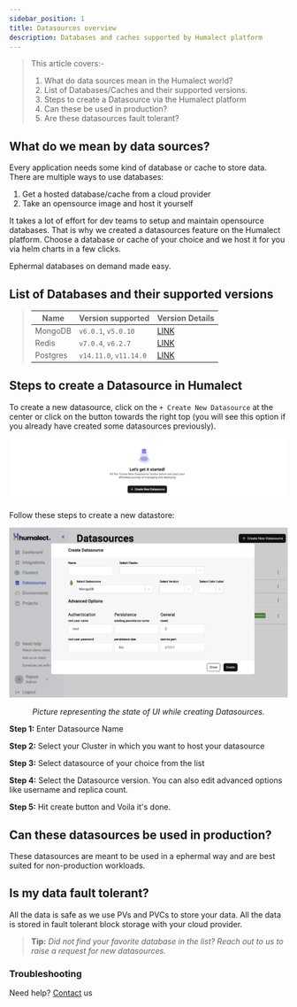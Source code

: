 ```yaml
---
sidebar_position: 1
title: Datasources overview
description: Databases and caches supported by Humalect platform
---
```

> This article covers:-
> 1. What do data sources mean in the Humalect world?
> 2. List of Databases/Caches and their supported versions.
> 3. Steps to create a Datasource via the Humalect platform
> 4. Can these be used in production?
> 6. Are these datasources fault tolerant?

## What do we mean by data sources?

Every application needs some kind of database or cache to store data. There are multiple ways to use databases:
1. Get a hosted database/cache from a cloud provider
2. Take an opensource image and host it yourself

It takes a lot of effort for dev teams to setup and maintain opensource databases. That is why we created a datasources feature on the Humalect platform. Choose a database or cache of your choice and we host it for you via helm charts in a few clicks.

Ephermal databases on demand made easy.


## List of Databases and their supported versions

> | Name     | Version supported        | Version Details |
> | -------- | ------------------------ | -- |
> | MongoDB  | `v6.0.1`, `v5.0.10` | [LINK](https://www.mongodb.com/evolved) |
> | Redis    | `v7.0.4`, `v6.2.7`       |[LINK](https://redis.io/download/#:~:text=Stable%20(6.2.6)) |
> | Postgres | `v14.11.0`,  `v11.14.0`  |[LINK](https://www.postgresql.org/support/versioning/) |

## Steps to create a Datasource in Humalect

To create a new datasource, click on the `+ Create New Datasource` at the center or click on the button towards the right top (you will see this option if you already have created some datasources previously).

![create-datasource](./../../static/img/create-datasource.png)

Follow these steps to create a new datastore:

![create-mongo-datasource](./../../static/img/create-mongo-datasource.png)

<center><i>Picture representing the state of UI while creating Datasources.</i></center>


**Step 1:** Enter Datasource Name

**Step 2:** Select your Cluster in which you want to host your datasource

**Step 3:** Select datasource of your choice from the list

**Step 4:** Select the Datasource version. You can also edit advanced options like username and replica count.

**Step 5:** Hit create button and Voila it's done.

## Can these datasources be used in production?

These datasources are meant to be used in a ephermal way and are best suited for non-production workloads.

## Is my data fault tolerant?

All the data is safe as we use PVs and PVCs to store your data. All the data is stored in fault tolerant block storage with your cloud provider.


> **Tip:**
> *Did not find your favorite database in the list? Reach out to us to raise a request for new datasources.*

### Troubleshooting
Need help? [Contact](./../Contact-us/reach-out-to-us) us
